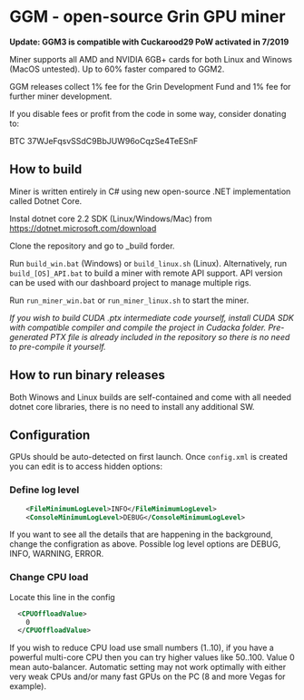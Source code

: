 # GGM - open-source Grin GPU miner

**Update: GGM3 is compatible with Cuckarood29 PoW activated in 7/2019**

Miner supports all AMD and NVIDIA 6GB+ cards for both Linux and Winows (MacOS untested). Up to 60% faster compared to GGM2.

GGM releases collect 1% fee for the Grin Development Fund and 1% fee for further miner development.

If you disable fees or profit from the code in some way, consider donating to:

BTC 37WJeFqsvSSdC9BbJUW96oCqzSe4TeESnF

## How to build

Miner is written entirely in C# using new open-source .NET implementation called Dotnet Core.

Instal dotnet core 2.2 SDK (Linux/Windows/Mac) from https://dotnet.microsoft.com/download

Clone the repository and go to _build forder.

Run `build_win.bat` (Windows) or `build_linux.sh` (Linux). Alternatively, run `build_[OS]_API.bat` to build a miner with remote API support.
API version can be used with our dashboard project to manage multiple rigs.

Run `run_miner_win.bat` or `run_miner_linux.sh` to start the miner.

*If you wish to build CUDA .ptx intermediate code yourself, install CUDA SDK with compatible compiler and compile the project in Cudacka folder.
Pre-generated PTX file is already included in the repository so there is no need to pre-compile it yourself.*

## How to run binary releases

Both Winows and Linux builds are self-contained and come with all needed dotnet core libraries, there is no need to install any additional SW.

## Configuration

GPUs should be auto-detected on first launch. Once `config.xml` is created you can edit is to access hidden options:

### Define log level

```xml
    <FileMinimumLogLevel>INFO</FileMinimumLogLevel>
    <ConsoleMinimumLogLevel>DEBUG</ConsoleMinimumLogLevel>
```

If you want to see all the details that are happening in the background, change the configration as above. Possible log level options are DEBUG, INFO, WARNING, ERROR.

### Change CPU load

Locate this line in the config

```xml
  <CPUOffloadValue>
    0
  </CPUOffloadValue>
```

If you wish to reduce CPU load use small numbers (1..10), if you have a powerful multi-core CPU then you can try higher values like 50..100. Value 0 mean auto-balancer. Automatic setting may not work optimally with either very weak CPUs and/or many fast GPUs on the PC (8 and more Vegas for example).